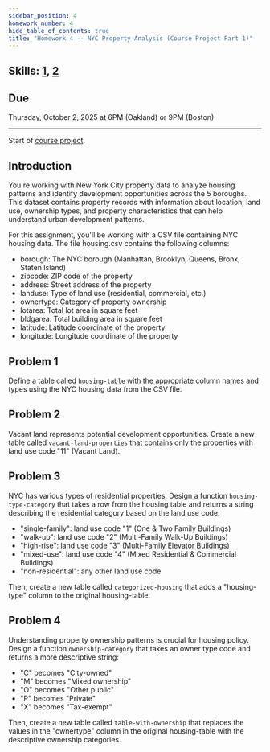 ```yaml
---
sidebar_position: 4
homework_number: 4
hide_table_of_contents: true
title: "Homework 4 -- NYC Property Analysis (Course Project Part 1)" 
---
```



## Skills: [1](/skills/#(1)), [2](/skills/#(2))

## Due
Thursday, October 2, 2025 at 6PM (Oakland) or 9PM (Boston)

---


Start of [course project](/homework/project).

## Introduction
You're working with New York City property data to analyze housing patterns and identify development opportunities across the 5 boroughs. This dataset contains property records with information about location, land use, ownership types, and property characteristics that can help understand urban development patterns.

For this assignment, you'll be working with a CSV file containing NYC housing data. The file housing.csv contains the following columns: 
- borough: The NYC borough (Manhattan, Brooklyn, Queens, Bronx, Staten Island)
- zipcode: ZIP code of the property
- address: Street address of the property
- landuse: Type of land use (residential, commercial, etc.)
- ownertype: Category of property ownership
- lotarea: Total lot area in square feet
- bldgarea: Total building area in square feet
- latitude: Latitude coordinate of the property
- longitude: Longitude coordinate of the property

## Problem 1
Define a table called `housing-table` with the appropriate column names and types using the NYC housing data from the CSV file.

## Problem 2
Vacant land represents potential development opportunities. Create a new table called `vacant-land-properties` that contains only the properties with land use code "11" (Vacant Land).

## Problem 3
NYC has various types of residential properties. Design a function `housing-type-category` that takes a row from the housing table and returns a string describing the residential category based on the land use code:
- "single-family": land use code "1" (One & Two Family Buildings)
- "walk-up": land use code "2" (Multi-Family Walk-Up Buildings)
- "high-rise": land use code "3" (Multi-Family Elevator Buildings)
- "mixed-use": land use code "4" (Mixed Residential & Commercial Buildings)
- "non-residential": any other land use code

Then, create a new table called `categorized-housing` that adds a "housing-type" column to the original housing-table.

## Problem 4
Understanding property ownership patterns is crucial for housing policy. Design a function `ownership-category` that takes an owner type code and returns a more descriptive string:
- "C" becomes "City-owned"
- "M" becomes "Mixed ownership"
- "O" becomes "Other public"
- "P" becomes "Private"
- "X" becomes "Tax-exempt"

Then, create a new table called `table-with-ownership` that replaces the values in the "ownertype" column in the original housing-table with the descriptive ownership categories.
